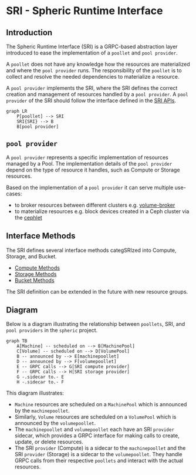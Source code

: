 # SRI - Spheric Runtime Interface

## Introduction

The Spheric Runtime Interface (SRI) is a GRPC-based abstraction layer
introduced to ease the implementation of a `poollet` and `pool provider`. 

A `poollet` does not have any knowledge how the resources are materialized and where the `pool provider` runs.
The responsibility of the `poollet` is to collect and resolve the needed dependencies to materialize a resource.

A `pool provider` implements the SRI, where the SRI defines the correct creation and management of resources 
handled by a `pool provider`. A `pool provider` of the SRI should follow the interface defined in the
[SRI APIs](https://github.com/spheric-cloud/spheric/tree/main/sri/apis). 

```mermaid
graph LR
    P[poollet] --> SRI
    SRI{SRI} --> B
    B[pool provider]
```

## `pool provider`

A `pool provider` represents a specific implementation of resources managed by
a Pool. The implementation details of the `pool provider` depend on the type of
resource it handles, such as Compute or Storage resources.

Based on the implementation of a `pool provider` it can serve multiple use-cases: 
- to broker resources between different clusters e.g. [volume-broker](https://github.com/spheric-cloud/spheric/tree/main/broker/volumebroker)
- to materialize resources e.g. block devices created in a Ceph cluster via the [cephlet](https://github.com/spheric-cloud/cephlet)

## Interface Methods

The SRI defines several interface methods categSRIzed into Compute, Storage,
and Bucket.

- [Compute Methods](https://github.com/spheric-cloud/spheric/tree/main/sri/apis/machine)
- [Storage Methods](https://github.com/spheric-cloud/spheric/tree/main/sri/apis/volume)
- [Bucket Methods](https://github.com/spheric-cloud/spheric/tree/main/sri/apis/bucket)

The SRI definition can be extended in the future with new resource groups.

## Diagram

Below is a diagram illustrating the relationship between `poollets`,
SRI, and `pool providers` in the `spheric` project.

```mermaid
graph TB
    A[Machine] -- scheduled on --> B[MachinePool]
    C[Volume] -- scheduled on --> D[VolumePool]
    B -- announced by --> E[machinepoollet]
    D -- announced by --> F[volumepoollet]
    E -- GRPC calls --> G[SRI compute provider]
    F -- GRPC calls --> H[SRI storage provider]
    G -.sidecar to.- E
    H -.sidecar to.- F
```

This diagram illustrates:

- `Machine` resources are scheduled on a `MachinePool` which is announced by the `machinepoollet`.
- Similarly, `Volume` resources are scheduled on a `VolumePool` which is announced by the `volumepoollet`.
- The `machinepoollet` and `volumepoollet` each have an SRI `provider` sidecar, which provides a GRPC interface for 
making calls to create, update, or delete resources.
- The SRI `provider` (Compute) is a sidecar to the `machinepoollet` and the SRI `provider` (Storage) is a sidecar to the 
`volumepoollet`. They handle GRPC calls from their respective `poollets` and interact with the actual resources.
